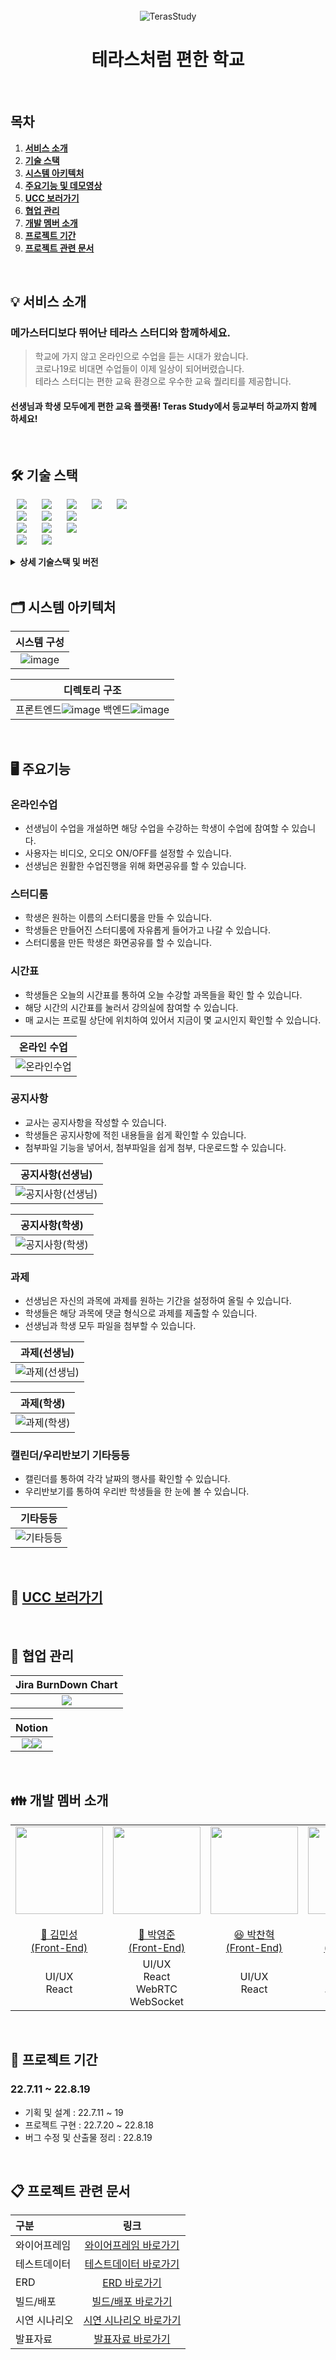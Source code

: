 <div align="center">
  <br />
  <img src="/uploads/e24902f1e160c77732f696262065f562/KakaoTalk_20220819_010849865.png" alt="TerasStudy" />
  <br />
  <h1>테라스처럼 편한 학교</h1>
  <br />
</div>

## 목차

1. [**서비스 소개**](#1)
2. [**기술 스택**](#2)
3. [**시스템 아키텍처**](#3)
4. [**주요기능 및 데모영상**](#4)
5. [**UCC 보러가기**](#5)
6. [**협업 관리**](#6)
7. [**개발 멤버 소개**](#7)
8. [**프로젝트 기간**](#8)
9. [**프로젝트 관련 문서**](#9)

<br/>


<div id="1"></div>

## 💡 서비스 소개

### 메가스터디보다 뛰어난 테라스 스터디와 함께하세요.

> 학교에 가지 않고 온라인으로 수업을 듣는 시대가 왔습니다. <br />
코로나19로 비대면 수업들이 이제 일상이 되어버렸습니다. <br />
테라스 스터디는 편한 교육 환경으로 우수한 교육 퀄리티를 제공합니다.
>
#### 선생님과 학생 모두에게 편한 교육 플랫폼! Teras Study에서 등교부터 하교까지 함께 하세요! 
<br/>

<div id="2"></div>

## 🛠️ 기술 스택

<img src="https://img.shields.io/badge/Java-007396?style=for-the-badge&logo=Java&logoColor=#007396" style="height : auto; margin-left : 10px; margin-right : 10px;"/> <img src="https://img.shields.io/badge/Spring Boot-6DB33F?style=for-the-badge&logo=Spring Boot&logoColor=white" style="height : auto; margin-left : 10px; margin-right : 10px;"/> <img src="https://img.shields.io/badge/JSON Web Tokens-000000?style=for-the-badge&logo=JSON Web Tokens&logoColor=white" style="height : auto; margin-left : 10px; margin-right : 10px;"/> <img src="https://img.shields.io/badge/Spring Security-6DB33F?style=for-the-badge&logo=Spring Security&logoColor=white" style="height : auto; margin-left : 10px; margin-right : 10px;"/> <img src="https://img.shields.io/badge/Amazon S3-569A31?style=for-the-badge&logo=Amazon S3&logoColor=white" style="height : auto; margin-left : 10px; margin-right : 10px;"/><br>
<img src="https://img.shields.io/badge/Gradle-02303A?style=for-the-badge&logo=Gradle&logoColor=white" style="height : auto; margin-left : 10px; margin-right : 10px;"/> <img src="https://img.shields.io/badge/Nginx-009639?style=for-the-badge&logo=NGINX&logoColor=white" style="height : auto; margin-left : 10px; margin-right : 10px;"/>  <img src="https://img.shields.io/badge/Ubuntu-E95420?style=for-the-badge&logo=Ubuntu&logoColor=white" style="height : auto; margin-left : 10px; margin-right : 10px;"/><br>
<img src="https://img.shields.io/badge/React-61DAFB?style=for-the-badge&logo=React&logoColor=white" style="height : auto; margin-left : 10px; margin-right : 10px;"/> <img src="https://img.shields.io/badge/Redux-764ABC?style=for-the-badge&logo=Redux&logoColor=white" style="height : auto; margin-left : 10px; margin-right : 10px;"/> <img src="https://img.shields.io/badge/Node.js-339939?style=for-the-badge&logo=Node.js&logoColor=white" style="height : auto; margin-left : 10px; margin-right : 10px;"/> <br>
<img src="https://img.shields.io/badge/Jira-0052CC?style=for-the-badge&logo=Jira&logoColor=white" style="height : auto; margin-left : 10px; margin-right : 10px;"/> <img src="https://img.shields.io/badge/GitLab-FCA121?style=for-the-badge&logo=GitLab&logoColor=white" style="height : auto; margin-left : 10px; margin-right : 10px;"/> <br/>

<details><summary> <b> 상세 기술스택 및 버전</b> </summary>

| 구분       | 기술스택                    | 상세내용                 | 버전          |
| -------- | ----------------------- | -------------------- | ----------- |
| 공통     | 형상관리                 | Gitlab               | \-          |
|          | 이슈관리                 | Jira                 | \-          |
|          | 커뮤니케이션             | Mattermost, Notion   | \-          |
| BackEnd  | DB                      | MySQL                | 5.7         |
|          |                         | JPA                  | \-          |
|          |                         | QueryDSL             | \-          |
|          | Java                    | Zulu                 | 8.33.0.1    |
|          | Spring                  | Spring               | 5.3.6       |
|          |                         | Spring Boot          | 2.4.5       |
|          | IDE                     | Eclipse              | JEE 2020-06 |
|          | Cloud Storage           | AWS S3               | \-          |
|          | Build                   | Gradle               | 7.3.2       |
|          | WebRTC                  | OpenVidu             | 2.22.0      |
|          | API Docs                | Postman              |             |
| FrontEnd | HTML5                   |                      | \-          |
|          | CSS3                    |                      | \-          |
|          | JavaScript(ES6)         |                      |\-           |
|          | React                   | React                | 17.0.2      |
|          | React                   | Redux                | 7.2.6       |
|          | React                   | Redux-thunk          | 2.4.1       |
|          |                         | styled-components    | 5.3.3       |
|          |                         | framer-motion        | 6.0.0       |
|          |                         | apexcharts           | 3.33.0      |
|          |                         | toast-ui/react-editor      | 3.1.2       |
|          |                         | toast-ui/react-calendar    | 1.0.6       |
|          | WebSocket               | @stomp/stompjs       | 6.1.2       |
|          | WebSocket               | stompjs              | 2.3.3       |
|          | WebSocket               | sockjs-client        | 1.5.2       |
|          | IDE                     | Visual Studio Code   | 1.63.2      |
| Server   | 서버                    | AWS EC2              | \-          |
|          | 플랫폼                   | Ubuntu               | 20.04.3 LTS |
|          | 수동배포                 |                      |           |


</details>

<br />

<div id="3"></div>

## 🗂️ 시스템 아키텍처

|                              시스템 구성                           |
| :------------------------------------------------------------------------------: |
| ![image](#) |


|                              디렉토리 구조                       |
| :------------------------------------------------------------------------------: |
| 프론트엔드![image](/uploads/565caa25b92abc38029d17974c064b10/bandicam_2022-08-19_01-43-56-589.jpg) 백엔드![image](/uploads/f31e4ca4f6f35ba8544b0f4616713308/bandicam_2022-08-19_01-49-31-508.jpg) |

<br />

<div id="4"></div>

## 🖥️ 주요기능

### 온라인수업
- 선생님이 수업을 개설하면 해당 수업을 수강하는 학생이 수업에 참여할 수 있습니다.
- 사용자는 비디오, 오디오 ON/OFF를 설정할 수 있습니다.
- 선생님은 원활한 수업진행을 위해 화면공유를 할 수 있습니다. 

### 스터디룸
- 학생은 원하는 이름의 스터디룸을 만들 수 있습니다.
- 학생들은 만들어진 스터디룸에 자유롭게 들어가고 나갈 수 있습니다.
- 스터디룸을 만든 학생은 화면공유를 할 수 있습니다.

### 시간표
- 학생들은 오늘의 시간표를 통하여 오늘 수강할 과목들을 확인 할 수 있습니다.
- 해당 시간의 시간표를 눌러서 강의실에 참여할 수 있습니다.
- 매 교시는 프로필 상단에 위치하여 있어서 지금이 몇 교시인지 확인할 수 있습니다.

|                              온라인 수업                                      |
| :---------------------------------------------------------------------------: |
|  <img src="#" alt="온라인수업" />                |


### 공지사항
- 교사는 공지사항을 작성할 수 있습니다.
- 학생들은 공지사항에 적힌 내용들을 쉽게 확인할 수 있습니다.
- 첨부파일 기능을 넣어서, 첨부파일을 쉽게 첨부, 다운로드할 수 있습니다.

|                              공지사항(선생님)                  |
| :---------------------------------------------------------------------------: |
|  <img src="#" alt="공지사항(선생님)" />  |

|                              공지사항(학생)                  |
| :---------------------------------------------------------------------------: |
|  <img src="#" alt="공지사항(학생)" />  |
    
### 과제
- 선생님은 자신의 과목에 과제를 원하는 기간을 설정하여 올릴 수 있습니다.
- 학생들은 해당 과목에 댓글 형식으로 과제를 제출할 수 있습니다.
- 선생님과 학생 모두 파일을 첨부할 수 있습니다.

|                              과제(선생님)                     |
| :---------------------------------------------------------------------------: |
|  <img src="#" alt="과제(선생님)" />  |

|                              과제(학생)                      |
| :---------------------------------------------------------------------------: |
|  <img src="#" alt="과제(학생)" />  |

### 캘린더/우리반보기 기타등등
- 캘린더를 통하여 각각 날짜의 행사를 확인할 수 있습니다.
- 우리반보기를 통하여 우리반 학생들을 한 눈에 볼 수 있습니다.

|                              기타등등                    |
| :---------------------------------------------------------------------------: |
|  <img src="#" alt="기타등등" />  |

<br/>

<div id="5"></div>

## 🎥 [UCC 보러가기](#) 

<br />

<div id="6"></div>

## 👥 협업 관리 

|                            Jira BurnDown Chart                      |
| :---------------------------------------------------------------------------: |
|  <img src="/uploads/0c13df10395b2c4b1745acd68aab440e/번다운차트.PNG" />  |

|                            Notion                      |
| :---------------------------------------------------------------------------: |
|  <img src="/uploads/edf6cea8ba6f3d7e652e5af3acaebd42/bandicam_2022-08-19_01-14-58-548.jpg" /><img src="/uploads/18114ff56dc79137c47e068fe84c14a5/bandicam_2022-08-19_01-14-23-188.jpg" />  |

<br />

<div id="7"></div>

## 👪 개발 멤버 소개 
<table>
    <tr>
        <td height="140px" align="center"> <a href="https://github.com/PowerBBear">
            <img src="![민성](/uploads/b0ab56b839be9246253b4053b33b373c/민성.jpg)" width="140px" /> <br><br> 👑 김민성 <br>(Front-End) </a> <br></td>
        <td height="140px" align="center"> <a href="https://github.com/JunPark364">
            <img src="![영준](/uploads/62c8c647a9a7f0457f513f1e8b9c17fe/영준.jpg)" width="140px" /> <br><br> 🙂 박영준 <br>(Front-End) </a> <br></td>
        <td height="140px" align="center"> <a href="https://github.com/pch8349">
            <img src="![찬혁](/uploads/bde99e85c40adf4a84d8a4b12a4e864b/찬혁.jpg)" width="140px" /> <br><br> 😆 박찬혁 <br>(Front-End) </a> <br></td>
        <td height="140px" align="center"> <a href="https://github.com/SilverLight96">
            <img src="![경은](/uploads/b4261571e054933c2178a03f13e19f2d/경은.jpg)" width="140px" /> <br><br> 😁 강경은 <br>(Back-End) </a> <br></td>
        <td height="140px" align="center"> <a href="https://github.com/heunhanireum">
            <img src="![민지](/uploads/ae19dde3e26a774bcef77adcc154f725/민지.jpg)" width="140px" /> <br><br> 🙄 김민지 <br>(Back-End) </a> <br></td>
        <td height="140px" align="center"> <a href="https://github.com/kkh9700">
            <img src="![경환](/uploads/8a957c23971bab7ac9f3fec55e64c918/경환.jpg)" width="140px" /> <br><br> 😶 김경환 <br>(Back-End) </a> <br></td>
    </tr>
    <tr>
        <td align="center">UI/UX<br/>React<br/></td>
        <td align="center">UI/UX<br/>React<br/>WebRTC<br/>WebSocket</td>
        <td align="center">UI/UX<br/>React</td>
        <td align="center">REST API<br/>WebRTC<br/>WebSocket</td>
        <td align="center">REST API<br/>CI/CD<br/></td>
        <td align="center">REST API<br/>Database<br/>S3<br/>Infra<br/></td>
    </tr>
</table>

<br />

<div id="8"></div>

## 📆 프로젝트 기간
### 22.7.11 ~ 22.8.19
- 기획 및 설계 : 22.7.11 ~ 19
- 프로젝트 구현 : 22.7.20 ~ 22.8.18
- 버그 수정 및 산출물 정리 : 22.8.19

<br />

<div id="9"></div>

## 📋 프로젝트 관련 문서
|  구분  |  링크  |
| :--------------- | :---------------: |
| 와이어프레임 | [와이어프레임 바로가기](https://www.figma.com/file/UGLmvsrx12LGMRymKGRVPw/TERAS-STUDY?node-id=0%3A1) |
| 테스트데이터 | [테스트데이터 바로가기](/docs/테스트데이터.md) |
| ERD | [ERD 바로가기](https://drive.google.com/file/d/1PmUqEjwf3GyiuHPqTALUJH6emQohCJ5I/view?usp=sharing) |
| 빌드/배포 | [빌드/배포 바로가기](/exec/01_서울_6반_A607_빌드및배포.pdf) |
| 시연 시나리오 | [시연 시나리오 바로가기](/exec/04_서울_6반_A607_시연시나리오.pdf) |
| 발표자료 | [발표자료 바로가기](/docs/서울_6반_A607_발표자료.pdf) |
